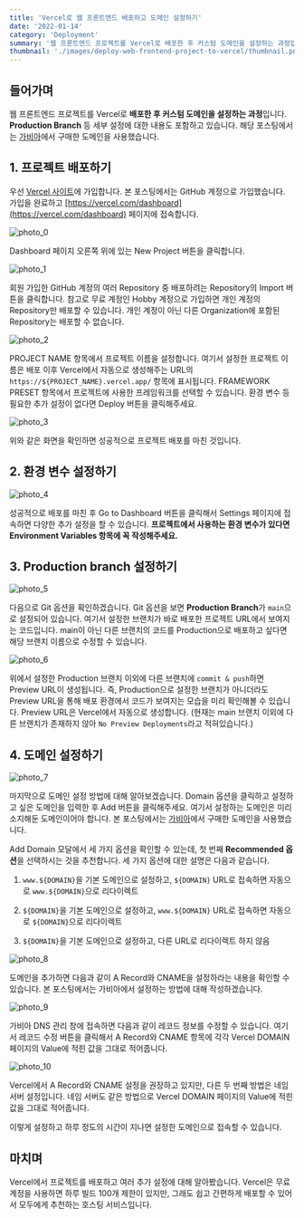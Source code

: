 ```yaml
---
title: 'Vercel로 웹 프론트엔드 배포하고 도메인 설정하기'
date: '2022-01-14'
category: 'Deployment'
summary: '웹 프론트엔드 프로젝트를 Vercel로 배포한 후 커스텀 도메인을 설정하는 과정입니다. Production Branch 등 세부 설정에 대한 내용도 포함하고 있습니다.'
thumbnail: './images/deploy-web-frontend-project-to-vercel/thumbnail.png'
---
```


## 들어가며

웹 프론트엔드 프로젝트를 Vercel로 **배포한 후 커스텀 도메인을 설정하는 과정**입니다. **Production Branch** 등 세부 설정에 대한 내용도 포함하고 있습니다. 해당 포스팅에서는 [가비아](https://www.gabia.com/)에서 구매한 도메인을 사용했습니다.

## 1. 프로젝트 배포하기

우선 [Vercel 사이트](https://vercel.com/)에 가입합니다. 본 포스팅에서는 GitHub 계정으로 가입했습니다. 가입을 완료하고 [https://vercel.com/dashboard](https://vercel.com/dashboard) 페이지에 접속합니다.

![photo_0](./images/deploy-web-frontend-project-to-vercel/photo_0.JPEG)

Dashboard 페이지 오른쪽 위에 있는 New Project 버튼을 클릭합니다.

![photo_1](./images/deploy-web-frontend-project-to-vercel/photo_1.JPEG)

회원 가입한 GitHub 계정의 여러 Repository 중 배포하려는 Repository의 Import 버튼을 클릭합니다. 참고로 무료 계정인 Hobby 계정으로 가입하면 개인 계정의 Repository만 배포할 수 있습니다. 개인 계정이 아닌 다른 Organization에 포함된 Repository는 배포할 수 없습니다.

![photo_2](./images/deploy-web-frontend-project-to-vercel/photo_2.JPEG)

PROJECT NAME 항목에서 프로젝트 이름을 설정합니다. 여기서 설정한 프로젝트 이름은 배포 이후 Vercel에서 자동으로 생성해주는 URL의 `https://${PROJECT_NAME}.vercel.app/` 항목에 표시됩니다. FRAMEWORK PRESET 항목에서 프로젝트에 사용한 프레임워크를 선택할 수 있습니다. 환경 변수 등 필요한 추가 설정이 없다면 Deploy 버튼을 클릭해주세요.

![photo_3](./images/deploy-web-frontend-project-to-vercel/photo_3.JPEG)

위와 같은 화면을 확인하면 성공적으로 프로젝트 배포를 마친 것입니다.

## 2. 환경 변수 설정하기

![photo_4](./images/deploy-web-frontend-project-to-vercel/photo_4.JPEG)

성공적으로 배포를 마친 후 Go to Dashboard 버튼을 클릭해서 Settings 페이지에 접속하면 다양한 추가 설정을 할 수 있습니다. **프로젝트에서 사용하는 환경 변수가 있다면 Environment Variables 항목에 꼭 작성해주세요.**

## 3. Production branch 설정하기

![photo_5](./images/deploy-web-frontend-project-to-vercel/photo_5.JPEG)

다음으로 Git 옵션을 확인하겠습니다. Git 옵션을 보면 **Production Branch**가 `main`으로 설정되어 있습니다. 여기서 설정한 브랜치가 바로 배포한 프로젝트 URL에서 보여지는 코드입니다. main이 아닌 다른 브랜치의 코드를 Production으로 배포하고 싶다면 해당 브랜치 이름으로 수정할 수 있습니다.

![photo_6](./images/deploy-web-frontend-project-to-vercel/photo_6.JPEG)

위에서 설정한 Production 브랜치 이외에 다른 브랜치에 `commit & push`하면 Preview URL이 생성됩니다. 즉, Production으로 설정한 브랜치가 아니더라도 Preview URL을 통해 배포 환경에서 코드가 보여지는 모습을 미리 확인해볼 수 있습니다. Preview URL은 Vercel에서 자동으로 생성합니다. (현재는 main 브랜치 이외에 다른 브랜치가 존재하지 않아 `No Preview Deployments`라고 적혀있습니다.)

## 4. 도메인 설정하기

![photo_7](./images/deploy-web-frontend-project-to-vercel/photo_7.JPEG)

마지막으로 도메인 설정 방법에 대해 알아보겠습니다. Domain 옵션을 클릭하고 설정하고 싶은 도메인을 입력한 후 Add 버튼을 클릭해주세요. 여기서 설정하는 도메인은 미리 소지해둔 도메인이어야 합니다. 본 포스팅에서는 [가비아](https://www.gabia.com/)에서 구매한 도메인을 사용했습니다.

Add Domain 모달에서 세 가지 옵션을 확인할 수 있는데, 첫 번째 **Recommended 옵션**을 선택하시는 것을 추천합니다. 세 가지 옵션에 대한 설명은 다음과 같습니다.

1. `www.${DOMAIN}`을 기본 도메인으로 설정하고, `${DOMAIN}` URL로 접속하면 자동으로 `www.${DOMAIN}`으로 리다이렉트

2. `${DOMAIN}`을 기본 도메인으로 설정하고, `www.${DOMAIN}` URL로 접속하면 자동으로 `${DOMAIN}`으로 리다이렉트

3. `${DOMAIN}`을 기본 도메인으로 설정하고, 다른 URL로 리다이렉트 하지 않음 

![photo_8](./images/deploy-web-frontend-project-to-vercel/photo_8.JPEG)

도메인을 추가하면 다음과 같이 A Record와 CNAME을 설정하라는 내용을 확인할 수 있습니다. 본 포스팅에서는 가비아에서 설정하는 방법에 대해 작성하겠습니다.

![photo_9](./images/deploy-web-frontend-project-to-vercel/photo_9.JPEG)

가비아 DNS 관리 창에 접속하면 다음과 같이 레코드 정보를 수정할 수 있습니다. 여기서 레코드 수정 버튼을 클릭해서 A Record와 CNAME 항목에 각각 Vercel DOMAIN 페이지의 Value에 적힌 값을 그대로 적어줍니다.

![photo_10](./images/deploy-web-frontend-project-to-vercel/photo_10.JPEG)

Vercel에서 A Record와 CNAME 설정을 권장하고 있지만, 다른 두 번째 방법은 네임 서버 설정입니다. 네임 서버도 같은 방법으로 Vercel DOMAIN 페이지의 Value에 적힌 값을 그대로 적어줍니다.

이렇게 설정하고 하루 정도의 시간이 지나면 설정한 도메인으로 접속할 수 있습니다.

## 마치며

Vercel에서 프로젝트를 배포하고 여러 추가 설정에 대해 알아봤습니다. Vercel은 무료 계정을 사용하면 하루 빌드 100개 제한이 있지만, 그래도 쉽고 간편하게 배포할 수 있어서 모두에게 추천하는 호스팅 서비스입니다.
